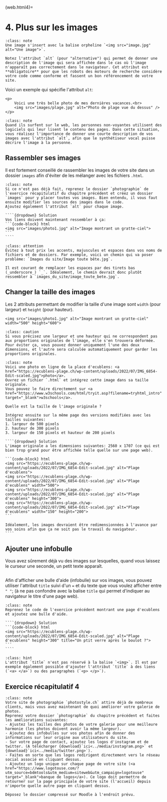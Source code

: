 (web.html4)=

# 4. Plus sur les images

```{admonition} Rappel
:class: note
Une image s'insert avec la balise orpheline `<img src="image.jpg" alt="Une image">`.

Notez l'attribut `alt` (pour "alternative") qui permet de donner une description de l'image qui sera affichée dans le cas où l'image n'apparaît pas correctement dans le navigateur. Cet attribut est **obligatoire** pour que les robots des moteurs de recherche considère votre code comme conforme et fassent un bon référencement de votre site.
```

Voici un exemple qui spécifie l'attribut `alt`:

```{code-block} html
<p>
    Voici une très belle photo de mes dernières vacances.<br>
    <img src="images/plage.jpg" alt="Photo de plage vue du dessus" />
</p>
```

```{admonition} Et les non-voyants sur le web ?
:class: note
Quand ils surfent sur le web, les personnes non-voyantes utilisent des logiciels qui leur lisent le contenu des pages. Dans cette situation, vous réalisez l'importance de donner une courte description de vos images avec l'attribut `alt`, afin que le synthétiseur vocal puisse décrire l'image à la personne.
```

## Rassembler ses images

Il est fortement conseillé de rassembler les images de votre site dans un dossier `images` afin d'éviter de les mélanger avec les fichiers `.html`.

`````{admonition} Exercice 1
:class: note
Si ce n'est pas déjà fait, reprenez le dossier `photographie` de l'exercice récapitulatif du chapitre précédent et créez un dossier `images` pour y placer toutes vos images. Bien entendu, il vous faut ensuite modifier les sources des images dans le code.  
Ajoutez également l'attribut `alt` pour chaque image.

````{dropdown} Solution
Vos liens doivent maintenant ressembler à ça:
```{code-block} html
<img src="images/photo1.jpg" alt="Image montrant un gratte-ciel">
```
````
`````

```{admonition} Attention
:class: attention
Évitez à tout prix les accents, majuscules et espaces dans vos noms de fichiers et de dossiers. Par exemple, voici un chemin qui va poser problème: `Images du site/Image toute bête.jpg`.

Il est courant de remplacer les espaces par des tirets bas (_underscore_) `_`. Idéalement, le chemin devrait donc plutôt ressembler à `images_du_site/image_toute_bete.jpg`.
```

## Changer la taille des images

Les 2 attributs permettant de modifier la taille d'une image sont `width` (pour largeur) et `height` (pour hauteur).

```{code-block} html
<img src="images/photo1.jpg" alt="Image montrant un gratte-ciel"  width="500" height="600">
```

```{admonition} Attention
:class: caution
Si vous précisez une largeur et une hauteur qui ne correspondent pas aux proportions originales de l'image, elle s'en trouvera déformée. Pour éviter ça, vous pouvez donner uniquement l'une des deux dimensions, et l'autre sera calculée automatiquement pour garder les proportions originales.
```

`````{admonition} Exercice 2
:class: note
Voici une photo en ligne de la place d'ecublens: <a href="https://ecublens-plage.ch/wp-content/uploads/2022/07/IMG_6854-Edit-scaled.jpg">photo</a>.
Ouvrez un fichier `.html` et intégrez cette image dans sa taille originale.  
Vous pouvez le faire directement sur <a href="https://www.w3schools.com/html/tryit.asp?filename=tryhtml_intro" target="_blank">w3schools</a>.

Quelle est la taille de l'image originale ?

Intégrez ensuite sur la même page des versions modifiées avec les tailles suivantes:
1. largeur de 500 pixels
2. hauteur de 300 pixels
3. largeur de 150 pixels et hauteur de 200 pixels

````{dropdown} Solution
L'image originale a les dimensions suivantes: 2560 x 1707 (ce qui est bien trop grand pour être affichée telle quelle sur une page web).

```{code-block} html
<img src="https://ecublens-plage.ch/wp-content/uploads/2022/07/IMG_6854-Edit-scaled.jpg" alt="Plage d'ecublens">
<img src="https://ecublens-plage.ch/wp-content/uploads/2022/07/IMG_6854-Edit-scaled.jpg" alt="Plage d'ecublens" width="500">
<img src="https://ecublens-plage.ch/wp-content/uploads/2022/07/IMG_6854-Edit-scaled.jpg" alt="Plage d'ecublens" height="300">
<img src="https://ecublens-plage.ch/wp-content/uploads/2022/07/IMG_6854-Edit-scaled.jpg" alt="Plage d'ecublens" width="150" height="200">
```

Idéalement, les images devraient être redimensionnées à l'avance par vos soins afin que ça ne soit pas le travail du navigateur.
````
`````

## Ajouter une infobulle

Vous avez sûrement déjà vu des images sur lesquelles, quand vous laissez le curseur une seconde, un petit texte apparaît.

```{image} ../media/tooltip_title.gif
```

Afin d'afficher une bulle d'aide (infobulle) sur vos images, vous pouvez utiliser l'attribut `title` suivi d'un `=` et du texte que vous voulez afficher entre `" "`; (à ne pas confondre avec la balise `title` qui permet d'indiquer au navigateur le titre d'une page web).

`````{admonition} Exercice 3
:class: note
Reprenez le code de l'exercice précédent montrant une page d'ecublens et ajoutez une bulle d'aide.

````{dropdown} Solution
```{code-block} html
<img src="https://ecublens-plage.ch/wp-content/uploads/2022/07/IMG_6854-Edit-scaled.jpg" alt="Plage d'ecublens" height="300" title="Un ptit verre après le boulot ?">
```
````
`````

```{admonition} Des infobulles partout
:class: hint
L'attribut `title` n'est pas réservé à la balise `<img>`. Il est par exemple également possible d'ajouter l'attribut `title` à des liens (`<a> </a>`) ou des paragraphes (`<p> </p>`).
```

## Exercice récapitulatif 4

```{admonition} Exercice récapitulatif 4
:class: note
Votre site de photographie `photostyle.ch` attire déjà de nombreux clients, mais vous avez maintenant de quoi améliorer votre galerie de photos.
Reprenez votre dossier `photographie` du chapitre précédent et faites les améliorations suivantes:
- Ajustez les tailles des photos de votre galerie pour une meilleure harmonie (les photos doivent avoir la même largeur).
- Ajoutez des infobulles sur vos photos afin de donner des informations sur leur origine aux utilisateurs du site.
- Sur votre page de contact, ajoutez les logos d'instagram et de twitter. (A télécharger {download}`ici<../media/instagram.png>` et {download}`ici<../media/twitter.png>`).
- Faites en sorte que les logos redirigent directement vers le réseau social associé en cliquant dessus.
- Ajoutez un logo unique sur chaque page de votre site (<a href="https://www.logotouse.com/?utm_source=bdmtools&utm_medium=siteweb&utm_campaign=logotouse" target="_blank">banque de logos</a>). Ce logo doit permettre de retourner sur la page principale de votre site (l'accueil) depuis n'importe quelle autre page en cliquant dessus.

Déposez le dossier compressé sur Moodle à l'endroit prévu.
```
